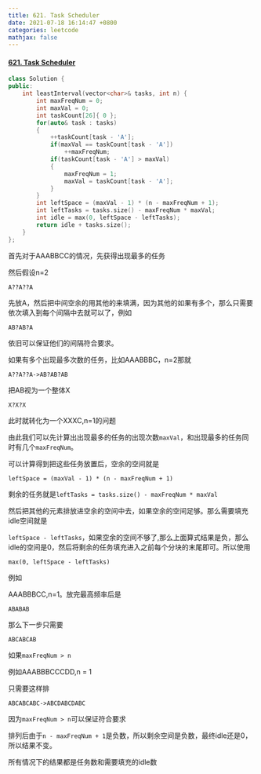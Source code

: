 ```yaml
---
title: 621. Task Scheduler
date: 2021-07-18 16:14:47 +0800
categories: leetcode
mathjax: false
---
```

#### [621. Task Scheduler](https://leetcode.com/problems/task-scheduler)



```c++
class Solution {
public:
    int leastInterval(vector<char>& tasks, int n) {
        int maxFreqNum = 0;
        int maxVal = 0;
        int taskCount[26]{ 0 };
        for(auto& task : tasks)
        {
            ++taskCount[task - 'A'];
            if(maxVal == taskCount[task - 'A'])
                ++maxFreqNum;
            if(taskCount[task - 'A'] > maxVal)
            {
                maxFreqNum = 1;
                maxVal = taskCount[task - 'A'];
            }
        }
        int leftSpace = (maxVal - 1) * (n - maxFreqNum + 1);
        int leftTasks = tasks.size() - maxFreqNum * maxVal;
        int idle = max(0, leftSpace - leftTasks);
        return idle + tasks.size();
    }
};

```

首先对于AAABBCC的情况，先获得出现最多的任务

然后假设n=2

```
A??A??A
```

先放A，然后把中间空余的用其他的来填满，因为其他的如果有多个，那么只需要依次填入到每个间隔中去就可以了，例如

```
AB?AB?A
```

依旧可以保证他们的间隔符合要求。



如果有多个出现最多次数的任务，比如AAABBBC，n=2那就

```
A??A??A->AB?AB?AB
```

把AB视为一个整体X

```
X?X?X
```

此时就转化为一个XXXC,n=1的问题



由此我们可以先计算出出现最多的任务的出现次数`maxVal`，和出现最多的任务同时有几个`maxFreqNum`。

可以计算得到把这些任务放置后，空余的空间就是

`leftSpace = (maxVal - 1) * (n - maxFreqNum + 1)`

剩余的任务就是`leftTasks = tasks.size() - maxFreqNum * maxVal`

然后把其他的元素排放进空余的空间中去，如果空余的空间足够。那么需要填充idle空间就是

`leftSpace - leftTasks`，如果空余的空间不够了,那么上面算式结果是负，那么idle的空间是0，然后将剩余的任务填充进入之前每个分块的末尾即可。所以使用

```
max(0, leftSpace - leftTasks)
```

例如

AAABBBCC,n=1。放完最高频率后是

```
ABABAB
```

那么下一步只需要

```
ABCABCAB
```

如果`maxFreqNum > n`

例如AAABBBCCCDD,n = 1

只需要这样排

```
ABCABCABC->ABCDABCDABC
```

因为`maxFreqNum > n`可以保证符合要求

排列后由于`n - maxFreqNum + 1`是负数，所以剩余空间是负数，最终idle还是0，所以结果不变。



所有情况下的结果都是任务数和需要填充的idle数

